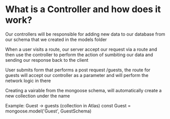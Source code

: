 # What is a Controller and how does it work?

Our controllers will be responsible for adding new 
data to our database from our schema that 
we created in the models folder

When a user visits a route, our server accept our
request via a route and then use the controller to 
perform the action of sumbiting our data and sending 
our response back to the client

User submits form that performs a post request /guests, the route 
for guests will accept our controller 
as a parameter and will perform the network logic in there

Creating a vairable from the mongoose schema, will 
automatically create a new collection under the name

Example: Guest -> guests (collection in Atlas)
const Guest = mongoose.model('Guest', GuestSchema)